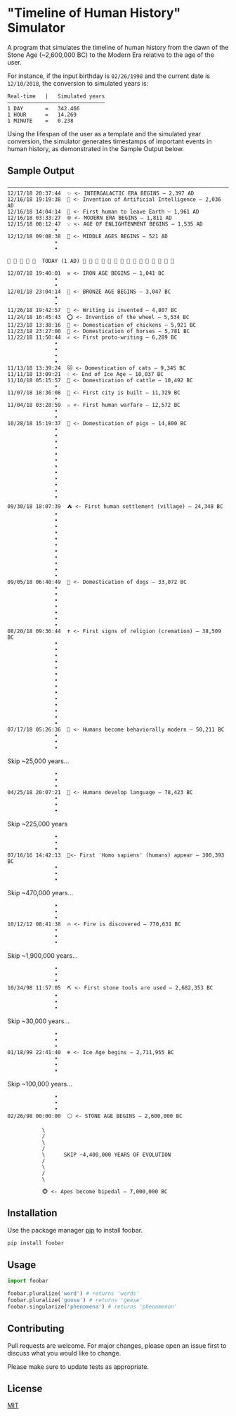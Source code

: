 # "Timeline of Human History" Simulator

A program that simulates the timeline of human history from the dawn of the Stone Age (~2,600,000 BC) to the Modern Era relative to the age of the user. 

For instance, if the input birthday is `02/26/1998` and the current date is `12/10/2018`, the conversion to simulated years is:
```
Real-time   |   Simulated years
–––––––––––––––––––––––––––––––
1 DAY       =   342.466
1 HOUR      =   14.269
1 MINUTE    =   0.238
```
Using the lifespan of the user as a template and the simulated year conversion, the simulator generates timestamps of important events in human history, as demonstrated in the Sample Output below.


## Sample Output
```
–––––––––––––––––––––––––––––––––––––––––––––––––––––––––––––––––––––––––––––––
12/17/18 20:37:44  ✨ <- INTERGALACTIC ERA BEGINS – 2,397 AD
12/16/18 19:19:38  🤖 <- Invention of Artificial Intelligence – 2,036 AD
12/16/18 14:04:14  🚀 <- First human to leave Earth – 1,961 AD
12/16/18 03:33:27  🌐 <- MODERN ERA BEGINS – 1,811 AD
12/15/18 08:12:47  💡 <- AGE OF ENLIGHTENMENT BEGINS – 1,535 AD
	           •
12/12/18 09:08:38  🏰 <- MIDDLE AGES BEGINS – 521 AD
	           •
	           •

🔵 🔵 🔵 🔵 🔵  TODAY (1 AD) 🔵 🔵 🔵 🔵 🔵 🔵 🔵 🔵 🔵 🔵 🔵 🔵 🔵 🔵 🔵

12/07/18 19:40:01  ⚒ <- IRON AGE BEGINS – 1,041 BC
	           •
	           •
12/01/18 23:04:14  🔶 <- BRONZE AGE BEGINS – 3,047 BC
	           •
	           •
11/26/18 19:42:57  📝 <- Writing is invented – 4,807 BC
11/24/18 16:45:43  ⭕️ <- Invention of the wheel – 5,534 BC
11/23/18 13:38:16  🐔 <- Domestication of chickens – 5,921 BC
11/23/18 23:27:00  🐴 <- Domestication of horses – 5,781 BC
11/22/18 11:50:44  ✍️ <- First proto-writing – 6,289 BC
	           •
	           •
	           •
	           •
11/13/18 13:39:24  🐱 <- Domestication of cats – 9,345 BC
11/11/18 13:09:21  💧 <- End of Ice Age – 10,037 BC
11/10/18 05:15:57  🐄 <- Domestication of cattle – 10,492 BC
	           •
11/07/18 18:36:08  🌇 <- First city is built – 11,329 BC
	           •
11/04/18 03:28:59  ⚔️ <- First human warfare – 12,572 BC
	           •
	           •
10/28/18 15:19:37  🐷 <- Domestication of pigs – 14,800 BC
	           •
	           •
	           •
	           •
	           •
	           •
	           •
	           •
	           •
	           •
	           •
	           •
09/30/18 18:07:39  ⛺️ <- First human settlement (village) – 24,348 BC
	           •
	           •
	           •
	           •
	           •
	           •
	           •
	           •
	           •
	           •
	           •
09/05/18 06:40:49  🐶 <- Domestication of dogs – 33,072 BC
	           •
	           •
	           •
	           •
	           •
	           •
	           •
08/20/18 09:36:44  ✝️ <- First signs of religion (cremation) – 38,509 BC
	           •
	           •
	           •
	           •
	           •
	           •
	           •
	           •
	           •
	           •
	           •
	           •
	           •
	           •
07/17/18 05:26:36  🧠 <- Humans become behaviorally modern – 50,211 BC
	           •
	           •
	           •
```
Skip ~25,000 years...

```
	           •
	           •
	           •
04/25/18 20:07:21  💬 <- Humans develop language – 78,423 BC
	           •
	           •
	           •
```
Skip ~225,000 years

```
	           •
	           •
	           •
07/16/16 14:42:13  👨‍<- First 'Homo sapiens' (humans) appear – 300,393 BC
	           •
	           •
	           •
```
Skip ~470,000 years...

```
	           •
	           •
	           •
10/12/12 08:41:38  🔥 <- Fire is discovered – 770,631 BC
	           •
	           •
	           •
```
Skip ~1,900,000 years...

```
	           •
	           •
	           •
10/24/98 11:57:05  ⛏ <- First stone tools are used – 2,682,353 BC
	           •
	           •
	           •
```
Skip ~30,000 years...

```
	           •
	           •
	           •
01/18/99 22:41:40  ❄️ <- Ice Age begins – 2,711,955 BC
	           •
	           •
	           •
```
Skip ~100,000 years...

```
	           •
	           •
	           •
02/26/98 00:00:00  ⚪️ <- STONE AGE BEGINS – 2,600,000 BC

		   \
		   /
		   \
		   /
		   \	  SKIP ~4,400,000 YEARS OF EVOLUTION
		   /
		   \
		   /
		   \

		   🐵 <- Apes become bipedal – 7,000,000 BC
```

## Installation

Use the package manager [pip](https://pip.pypa.io/en/stable/) to install foobar.

```bash
pip install foobar
```

## Usage

```python
import foobar

foobar.pluralize('word') # returns 'words'
foobar.pluralize('goose') # returns 'geese'
foobar.singularize('phenomena') # returns 'phenomenon'
```

## Contributing
Pull requests are welcome. For major changes, please open an issue first to discuss what you would like to change.

Please make sure to update tests as appropriate.

## License
[MIT](https://choosealicense.com/licenses/mit/)
